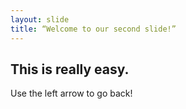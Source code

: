 ```yaml
---
layout: slide
title: “Welcome to our second slide!”
---
```

This is really easy. 
---
Use the left arrow to go back!
